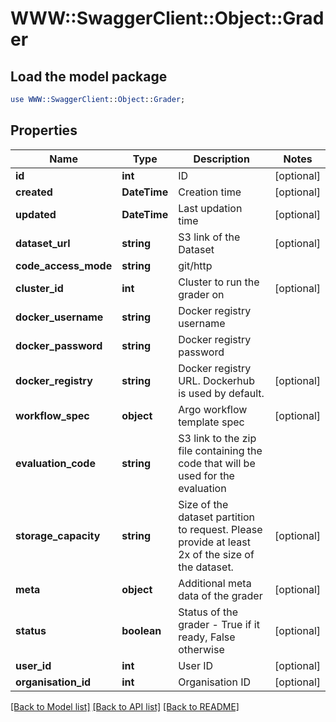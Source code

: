 # WWW::SwaggerClient::Object::Grader

## Load the model package
```perl
use WWW::SwaggerClient::Object::Grader;
```

## Properties
Name | Type | Description | Notes
------------ | ------------- | ------------- | -------------
**id** | **int** | ID | [optional] 
**created** | **DateTime** | Creation time | [optional] 
**updated** | **DateTime** | Last updation time | [optional] 
**dataset_url** | **string** | S3 link of the Dataset | [optional] 
**code_access_mode** | **string** | git/http | 
**cluster_id** | **int** | Cluster to run the grader on | [optional] 
**docker_username** | **string** | Docker registry username | 
**docker_password** | **string** | Docker registry password | 
**docker_registry** | **string** | Docker registry URL. Dockerhub is used by default. | [optional] 
**workflow_spec** | **object** | Argo workflow template spec | [optional] 
**evaluation_code** | **string** | S3 link to the zip file containing the code that will be used for the evaluation | 
**storage_capacity** | **string** | Size of the dataset partition to request. Please provide at least 2x of the size of the dataset. | [optional] 
**meta** | **object** | Additional meta data of the grader | [optional] 
**status** | **boolean** | Status of the grader - True if it ready, False otherwise | [optional] 
**user_id** | **int** | User ID | [optional] 
**organisation_id** | **int** | Organisation ID | [optional] 

[[Back to Model list]](../README.md#documentation-for-models) [[Back to API list]](../README.md#documentation-for-api-endpoints) [[Back to README]](../README.md)


